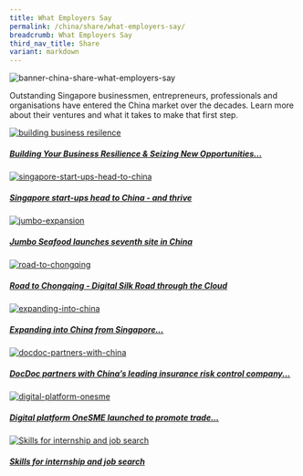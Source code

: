 ```yaml
---
title: What Employers Say
permalink: /china/share/what-employers-say/
breadcrumb: What Employers Say
third_nav_title: Share
variant: markdown
---
```

![banner-china-share-what-employers-say](\images\china-employers\What-employers-say-new.jpg)

Outstanding Singapore businessmen, entrepreneurs, professionals and organisations have entered the China market over the decades. Learn more about their ventures and what it takes to make that first step.

<div>
	<div class="row is-multiline">
		<div class="col is-half-tablet padding--bottom--lg">
			<a href="/china/share/what-employers-say/global-connect-sbf/" class="project-link">
				<img src="\images\china-employers\sbf.png" alt="building business resilence" class="project-image">
			<div class="project-card">
				<div class="project-title margin--bottom--xs">
					<h5><b>Building Your Business Resilience &amp; Seizing New Opportunities...</b></h5>
				</div>
			</div>
			</a>
		</div>
		<div class="col is-half-tablet padding--bottom--lg">
			<a href="/china/share/what-employers-say/singapore-start-ups-head-to-china/" class="project-link">
				<img src="\images\china-employers\singapore-start-ups-head-to-china.jpg" alt="singapore-start-ups-head-to-china" class="project-image">
			<div class="project-card">
				<div class="project-title margin--bottom--xs">
					<h5><b>Singapore start-ups head to China - and thrive</b></h5>
				</div>
			</div>
			</a>
		</div>
	</div>
</div>

<p></p><p>

</p><div>
	<div class="row is-multiline">
		<div class="col is-half-tablet padding--bottom--lg">
			<a href="/china/share/what-employers-say/jumbo-seafood-china-launch/" class="project-link">
				<img src="\images\china-employers\jumbo-expansion.jpg" alt="jumbo-expansion" class="project-image">
			<div class="project-card">
				<div class="project-title margin--bottom--xs">
					<h5><b>Jumbo Seafood launches seventh site in China</b></h5>
				</div>
			</div>
			</a>
		</div>
		<div class="col is-half-tablet padding--bottom--lg">
			<a href="/china/share/what-employers-say/road-to-chongqing/" class="project-link">
				<img src="\images\china-employers\road-to-chongqing.jpg" alt="road-to-chongqing" class="project-image">
			<div class="project-card">
				<div class="project-title margin--bottom--xs">
					<h5><b>Road to Chongqing - Digital Silk Road through the Cloud</b></h5>
				</div>
			</div>
			</a>
		</div>
	</div>
</div>

<p></p><p>

</p><div>
	<div class="row is-multiline">
		<div class="col is-half-tablet padding--bottom--lg">
			<a href="/china/share/what-employers-say/expanding-into-china/" class="project-link">
				<img src="\images\china-employers\expanding-into-china.jpg" alt="expanding-into-china" class="project-image">
			<div class="project-card">
				<div class="project-title margin--bottom--xs">
					<h5><b>Expanding into China from Singapore...</b></h5>
				</div>
			</div>
			</a>
		</div>
		<div class="col is-half-tablet padding--bottom--lg">
			<a href="/china/share/what-employers-say/docdoc-partners-with-china/" class="project-link">
				<img src="\images\china-employers\docdoc-partners-with-china.jpg" alt="docdoc-partners-with-china" class="project-image">
			<div class="project-card">
				<div class="project-title margin--bottom--xs">
					<h5><b>DocDoc partners with China’s leading insurance risk control company...</b></h5>
				</div>
			</div>
			</a>
		</div>
	</div>
</div>

<p></p><p>

</p><div>
	<div class="row is-multiline">
		<div class="col is-half-tablet padding--bottom--lg">
			<a href="/china/share/what-employers-say/digital-platform-onesme/" class="project-link">
				<img src="\images\china-employers\digital-platform-onesme.jpg" alt="digital-platform-onesme" class="project-image">
			<div class="project-card">
				<div class="project-title margin--bottom--xs">
					<h5><b>Digital platform OneSME launched to promote trade...</b></h5>
				</div>
			</div>
			</a>
		</div>
		<div class="col is-half-tablet padding--bottom--lg">
			<a href="/china/share/what-employers-say/skills-internship-job-search/" class="project-link">
				<img src="/images/china-employers/Skills-for-internship-small.jpg" alt="Skills for internship and job search" class="project-image">
			<div class="project-card">
				<div class="project-title margin--bottom--xs">
					<h5><b>Skills for internship and job search</b></h5>
				</div>
			</div>
			</a>
		</div>
	</div>
</div>
